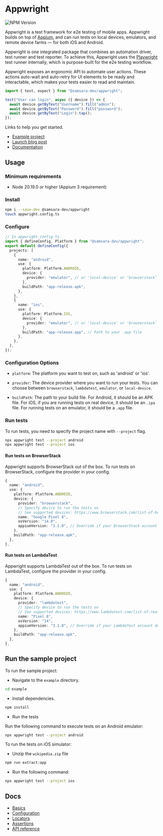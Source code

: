 # Appwright

![NPM Version](https://img.shields.io/npm/v/@samsara-dev/appwright?color=4AC61C)

Appwright is a test framework for e2e testing of mobile apps. Appwright builds on top of [Appium](https://appium.io/docs/en/latest/), and can
run tests on local devices, emulators, and remote device farms — for both iOS and Android.

Appwright is one integrated package that combines an automation driver, test runner and test
reporter. To achieve this, Appwright uses the [Playwright](https://github.com/microsoft/playwright) test runner internally, which is
purpose-built for the e2e testing workflow.

Appwright exposes an ergonomic API to automate user actions. These actions auto-wait and auto-retry
for UI elements to be ready and interactable, which makes your tests easier to read and maintain.

```ts
import { test, expect } from "@samsara-dev/appwright";

test("User can login", async ({ device }) => {
  await device.getByText("Username").fill("admin");
  await device.getByText("Password").fill("password");
  await device.getByText("Login").tap();
});
```

Links to help you get started.

- [Example project](https://github.com/empirical-run/appwright/tree/main/example)
- [Launch blog post](https://www.empirical.run/blog/appwright)
- [Documentation](#docs)

## Usage

### Minimum requirements

- Node 20.19.0 or higher (Appium 3 requirement)

### Install

```sh
npm i --save-dev @samsara-dev/appwright
touch appwright.config.ts
```

### Configure

```ts
// In appwright.config.ts
import { defineConfig, Platform } from "@samsara-dev/appwright";
export default defineConfig({
  projects: [
    {
      name: "android",
      use: {
        platform: Platform.ANDROID,
        device: {
          provider: "emulator", // or 'local-device' or 'browserstack'
        },
        buildPath: "app-release.apk",
      },
    },
    {
      name: "ios",
      use: {
        platform: Platform.IOS,
        device: {
          provider: "emulator", // or 'local-device' or 'browserstack'
        },
        buildPath: "app-release.app", // Path to your .app file
      },
    },
  ],
});
```

### Configuration Options

- `platform`: The platform you want to test on, such as 'android' or 'ios'.

- `provider`: The device provider where you want to run your tests.
              You can choose between `browserstack`, `lambdatest`, `emulator`, or `local-device`.

- `buildPath`: The path to your build file. For Android, it should be an APK file.
               For iOS, if you are running tests on real device, it should be an `.ipa` file. For running tests on an emulator, it should be a `.app` file.

### Run tests

To run tests, you need to specify the project name with `--project` flag.

```sh
npx appwright test --project android
npx appwright test --project ios
```

#### Run tests on BrowserStack

Appwright supports BrowserStack out of the box. To run tests on BrowserStack, configure
the provider in your config.

```ts
{
  name: "android",
  use: {
    platform: Platform.ANDROID,
    device: {
      provider: "browserstack",
      // Specify device to run the tests on
      // See supported devices: https://www.browserstack.com/list-of-browsers-and-platforms/app_automate
      name: "Google Pixel 8",
      osVersion: "14.0",
      appiumVersion: "3.1.0", // Override if your BrowserStack account does not yet support Appium 3
    },
    buildPath: "app-release.apk",
  },
},
```

#### Run tests on LambdaTest

Appwright supports LambdaTest out of the box. To run tests on LambdaTest, configure
the provider in your config.

```ts
{
  name: "android",
  use: {
    platform: Platform.ANDROID,
    device: {
      provider: "lambdatest",
      // Specify device to run the tests on
      // See supported devices: https://www.lambdatest.com/list-of-real-devices
      name: "Pixel 8",
      osVersion: "14",
      appiumVersion: "3.1.0", // Override if your LambdaTest account does not yet support Appium 3
    },
    buildPath: "app-release.apk",
  },
},
```

## Run the sample project

To run the sample project:

- Navigate to the `example` directory.

```sh
cd example
```

- Install dependencies.

```sh
npm install
```

- Run the tests

Run the following command to execute tests on an Android emulator:

```sh
npx appwright test --project android
```

To run the tests on iOS simulator:

- Unzip the `wikipedia.zip` file

```sh
npm run extract:app
```
- Run the following command:

```sh
npx appwright test --project ios
```

## Docs

- [Basics](docs/basics.md)
- [Configuration](docs/config.md)
- [Locators](docs/locators.md)
- [Assertions](docs/assertions.md)
- [API reference](docs/api-reference.md)
